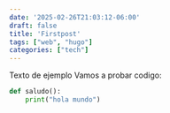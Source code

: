 ```yaml
---
date: '2025-02-26T21:03:12-06:00'
draft: false
title: 'Firstpost'
tags: ["web", "hugo"]
categories: ["tech"]
---
```


Texto de ejemplo
Vamos a probar codigo:
```python
def saludo():
    print("hola mundo")
```